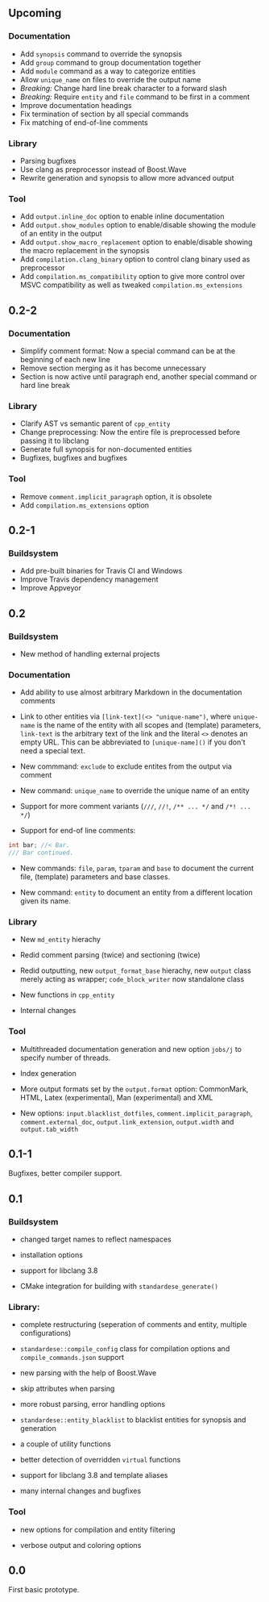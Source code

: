 ## Upcoming

### Documentation

* Add `synopsis` command to override the synopsis
* Add `group` command to group documentation together
* Add `module` command as a way to categorize entities
* Allow `unique_name` on files to override the output name
* *Breaking:* Change hard line break character to a forward slash
* *Breaking:* Require `entity` and `file` command to be first in a comment
* Improve documentation headings
* Fix termination of section by all special commands
* Fix matching of end-of-line comments

### Library

* Parsing bugfixes
* Use clang as preprocessor instead of Boost.Wave
* Rewrite generation and synopsis to allow more advanced output

### Tool

* Add `output.inline_doc` option to enable inline documentation
* Add `output.show_modules` option to enable/disable showing the module of an entity in the output
* Add `output.show_macro_replacement` option to enable/disable showing the macro replacement in the synopsis
* Add `compilation.clang_binary` option to control clang binary used as preprocessor
* Add `compilation.ms_compatibility` option to give more control over MSVC compatibility as well as tweaked `compilation.ms_extensions`

## 0.2-2

### Documentation

* Simplify comment format: Now a special command can be at the beginning of each new line
* Remove section merging as it has become unnecessary
* Section is now active until paragraph end, another special command or hard line break

### Library

* Clarify AST vs semantic parent of `cpp_entity`
* Change preprocessing: Now the entire file is preprocessed before passing it to libclang
* Generate full synopsis for non-documented entities
* Bugfixes, bugfixes and bugfixes

### Tool

* Remove `comment.implicit_paragraph` option, it is obsolete
* Add `compilation.ms_extensions` option

## 0.2-1

### Buildsystem

* Add pre-built binaries for Travis CI and Windows
* Improve Travis dependency management
* Improve Appveyor

## 0.2

### Buildsystem

* New method of handling external projects

### Documentation

* Add ability to use almost arbitrary Markdown in the documentation comments

* Link to other entities via `[link-text](<> "unique-name")`, where `unique-name` is the name of the entity with all scopes and (template) parameters, `link-text` is the arbitrary text of the link and the literal `<>` denotes an empty URL.
 This can be abbreviated to `[unique-name]()` if you don't need a special text.
* New commmand: `exclude` to exclude entites from the output via comment

* New command: `unique_name` to override the unique name of an entity

* Support for more comment variants (`///`, `//!`, `/** ... */` and `/*! ... */`)

* Support for end-of line comments:
```cpp
int bar; //< Bar.
/// Bar continued.
```

* New commands: `file`, `param`, `tparam` and `base` to document the current file, (template) parameters and base classes.

* New command: `entity` to document an entity from a different location given its name.

### Library

* New `md_entity` hierachy

* Redid comment parsing (twice) and sectioning (twice)

* Redid outputting, new `output_format_base` hierachy, new `output` class merely acting as wrapper; `code_block_writer` now standalone class

* New functions in `cpp_entity`

* Internal changes

### Tool

* Multithreaded documentation generation and new option `jobs/j` to specify number of threads.

* Index generation

* More output formats set by the `output.format` option: CommonMark, HTML, Latex (experimental), Man (experimental) and XML

* New options:  `input.blacklist_dotfiles`, `comment.implicit_paragraph`, `comment.external_doc`, `output.link_extension`, `output.width` and `output.tab_width`

## 0.1-1

Bugfixes, better compiler support.

## 0.1

### Buildsystem

* changed target names to reflect namespaces

* installation options

* support for libclang 3.8

* CMake integration for building with `standardese_generate()`

### Library:

* complete restructuring (seperation of comments and entity, multiple configurations)

* `standardese::compile_config` class for compilation options and `compile_commands.json` support

* new parsing with the help of Boost.Wave
 
* skip attributes when parsing

* more robust parsing, error handling options

* `standardese::entity_blacklist` to blacklist entities for synopsis and generation

* a couple of utility functions

* better detection of overridden `virtual` functions

* support for libclang 3.8 and template aliases

* many internal changes and bugfixes

### Tool

* new options for compilation and entity filtering

* verbose output and coloring options

## 0.0

First basic prototype.
